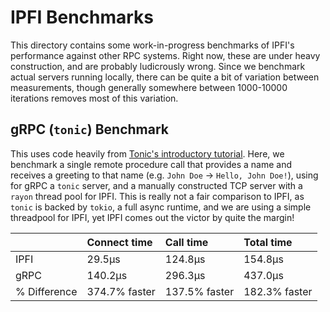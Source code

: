 # IPFI Benchmarks

This directory contains some work-in-progress benchmarks of IPFI's performance against other RPC systems. Right now, these are under heavy construction, and are probably ludicrously wrong. Since we benchmark actual servers running locally, there can be quite a bit of variation between measurements, though generally somewhere between 1000-10000 iterations removes most of this variation.

## gRPC (`tonic`) Benchmark

This uses code heavily from [Tonic's introductory tutorial](https://github.com/hyperium/tonic/blob/master/examples/helloworld-tutorial.md). Here, we benchmark a single remote procedure call that provides a name and receives a greeting to that name (e.g. `John Doe` -> `Hello, John Doe!`), using for gRPC a `tonic` server, and a manually constructed TCP server with a `rayon` thread pool for IPFI. This is really not a fair comparison to IPFI, as `tonic` is backed by `tokio`, a full async runtime, and we are using a simple threadpool for IPFI, yet IPFI comes out the victor by quite the margin!

|              | Connect time  | Call time     | Total time    |
|:-------------|:--------------|:--------------|:--------------|
| IPFI         | 29.5μs        | 124.8μs       | 154.8μs       |
| gRPC         | 140.2μs       | 296.3μs       | 437.0μs       |
| % Difference | 374.7% faster | 137.5% faster | 182.3% faster |
